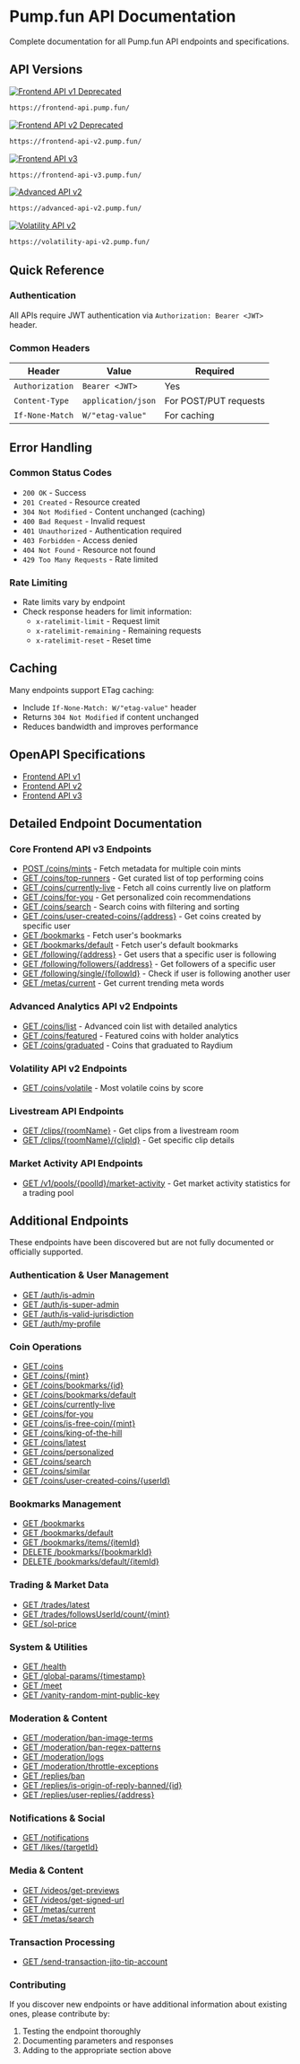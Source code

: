 # Pump.fun API Documentation

Complete documentation for all Pump.fun API endpoints and specifications.

## API Versions

[![Frontend API v1 Deprecated](https://img.shields.io/badge/Frontend%20API-v1%20Deprecated-red)](./frontend-api.json)

```bash
https://frontend-api.pump.fun/
```

[![Frontend API v2 Deprecated](https://img.shields.io/badge/Frontend%20API-v2%20Deprecated-red)](./frontend-api-v2.json)

```bash
https://frontend-api-v2.pump.fun/
```

[![Frontend API v3](https://img.shields.io/badge/Frontend%20API-v3-green)](./frontend-api-v3.json)

```bash
https://frontend-api-v3.pump.fun/
```

[![Advanced API v2](https://img.shields.io/badge/Advanced%20Analytics%20API-v2-blue)](./advanced-api-v2.json)

```bash
https://advanced-api-v2.pump.fun/
```

[![Volatility API v2](https://img.shields.io/badge/Volatility%20API-v2-orange)](./volatility-api-v2.json)

```bash
https://volatility-api-v2.pump.fun/
```

## Quick Reference

### Authentication
All APIs require JWT authentication via `Authorization: Bearer <JWT>` header.

### Common Headers
| Header | Value | Required |
|--------|-------|----------|
| `Authorization` | `Bearer <JWT>` | Yes |
| `Content-Type` | `application/json` | For POST/PUT requests |
| `If-None-Match` | `W/"etag-value"` | For caching |

## Error Handling

### Common Status Codes
- `200 OK` - Success
- `201 Created` - Resource created
- `304 Not Modified` - Content unchanged (caching)
- `400 Bad Request` - Invalid request
- `401 Unauthorized` - Authentication required
- `403 Forbidden` - Access denied
- `404 Not Found` - Resource not found
- `429 Too Many Requests` - Rate limited

### Rate Limiting
- Rate limits vary by endpoint
- Check response headers for limit information:
  - `x-ratelimit-limit` - Request limit
  - `x-ratelimit-remaining` - Remaining requests
  - `x-ratelimit-reset` - Reset time

## Caching

Many endpoints support ETag caching:
- Include `If-None-Match: W/"etag-value"` header
- Returns `304 Not Modified` if content unchanged
- Reduces bandwidth and improves performance

## OpenAPI Specifications
- [Frontend API v1](./frontend-api.json)
- [Frontend API v2](./frontend-api-v2.json)
- [Frontend API v3](./frontend-api-v3.json)

## Detailed Endpoint Documentation

### Core Frontend API v3 Endpoints
- [POST /coins/mints](./endpoints/POST-coins-mints.md) - Fetch metadata for multiple coin mints
- [GET /coins/top-runners](./endpoints/GET-coins-top-runners.md) - Get curated list of top performing coins
- [GET /coins/currently-live](./endpoints/GET-coins-currently-live.md) - Fetch all coins currently live on platform
- [GET /coins/for-you](./endpoints/GET-coins-for-you.md) - Get personalized coin recommendations
- [GET /coins/search](./endpoints/GET-coins-search.md) - Search coins with filtering and sorting
- [GET /coins/user-created-coins/{address}](./endpoints/GET-coins-user-created-coins.md) - Get coins created by specific user
- [GET /bookmarks](./endpoints/GET-bookmarks.md) - Fetch user's bookmarks
- [GET /bookmarks/default](./endpoints/GET-bookmarks-default.md) - Fetch user's default bookmarks
- [GET /following/{address}](./endpoints/GET-following.md) - Get users that a specific user is following
- [GET /following/followers/{address}](./endpoints/GET-following-followers.md) - Get followers of a specific user
- [GET /following/single/{followId}](./endpoints/GET-following-single.md) - Check if user is following another user
- [GET /metas/current](./endpoints/GET-metas-current.md) - Get current trending meta words

### Advanced Analytics API v2 Endpoints
- [GET /coins/list](./endpoints/GET-advanced-coins-list.md) - Advanced coin list with detailed analytics
- [GET /coins/featured](./endpoints/GET-advanced-coins-featured.md) - Featured coins with holder analytics
- [GET /coins/graduated](./endpoints/GET-advanced-coins-graduated.md) - Coins that graduated to Raydium

### Volatility API v2 Endpoints
- [GET /coins/volatile](./endpoints/GET-advanced-volatility-coins-volatile.md) - Most volatile coins by score

### Livestream API Endpoints
- [GET /clips/{roomName}](./endpoints/GET-clips-roomName.md) - Get clips from a livestream room
- [GET /clips/{roomName}/{clipId}](./endpoints/GET-clips-roomName-clipId.md) - Get specific clip details

### Market Activity API Endpoints
- [GET /v1/pools/{poolId}/market-activity](./endpoints/GET-v1-pools-poolId-market-activity.md) - Get market activity statistics for a trading pool

## Additional Endpoints

These endpoints have been discovered but are not fully documented or officially supported.

### Authentication & User Management
- [GET /auth/is-admin](./scrapes/GET__auth_is_admin.md)
- [GET /auth/is-super-admin](./scrapes/GET__auth_is_super_admin.md)
- [GET /auth/is-valid-jurisdiction](./scrapes/GET__auth_is_valid_jurisdiction.md)
- [GET /auth/my-profile](./scrapes/GET__auth_my_profile.md)

### Coin Operations
- [GET /coins](./scrapes/GET__coins.md)
- [GET /coins/{mint}](./scrapes/GET__coins__mint_.md)
- [GET /coins/bookmarks/{id}](./scrapes/GET__coins_bookmarks__id_.md)
- [GET /coins/bookmarks/default](./scrapes/GET__coins_bookmarks_default.md)
- [GET /coins/currently-live](./scrapes/GET__coins_currently_live.md)
- [GET /coins/for-you](./scrapes/GET__coins_for_you.md)
- [GET /coins/is-free-coin/{mint}](./scrapes/GET__coins_is_free_coin__mint_.md)
- [GET /coins/king-of-the-hill](./scrapes/GET__coins_king_of_the_hill.md)
- [GET /coins/latest](./scrapes/GET__coins_latest.md)
- [GET /coins/personalized](./scrapes/GET__coins_personalized.md)
- [GET /coins/search](./scrapes/GET__coins_search.md)
- [GET /coins/similar](./scrapes/GET__coins_similar.md)
- [GET /coins/user-created-coins/{userId}](./scrapes/GET__coins_user_created_coins__userId_.md)

### Bookmarks Management
- [GET /bookmarks](./scrapes/GET__bookmarks.md)
- [GET /bookmarks/default](./scrapes/GET__bookmarks_default.md)
- [GET /bookmarks/items/{itemId}](./scrapes/GET__bookmarks_items__itemId_.md)
- [DELETE /bookmarks/{bookmarkId}](./scrapes/DELETE__bookmarks__bookmarkId_.md)
- [DELETE /bookmarks/default/{itemId}](./scrapes/DELETE__bookmarks_default__itemId_.md)

### Trading & Market Data
- [GET /trades/latest](./scrapes/GET__trades_latest.md)
- [GET /trades/followsUserId/count/{mint}](./scrapes/GET__trades_followsUserId_count__mint_.md)
- [GET /sol-price](./scrapes/GET__sol_price.md)

### System & Utilities
- [GET /health](./scrapes/GET__health.md)
- [GET /global-params/{timestamp}](./scrapes/GET__global_params__timestamp_.md)
- [GET /meet](./scrapes/GET__meet.md)
- [GET /vanity-random-mint-public-key](./scrapes/GET__vanity_random_mint_public_key.md)

### Moderation & Content
- [GET /moderation/ban-image-terms](./scrapes/GET__moderation_ban_image_terms.md)
- [GET /moderation/ban-regex-patterns](./scrapes/GET__moderation_ban_regex_patterns.md)
- [GET /moderation/logs](./scrapes/GET__moderation_logs.md)
- [GET /moderation/throttle-exceptions](./scrapes/GET__moderation_throttle_exceptions.md)
- [GET /replies/ban](./scrapes/GET__replies_ban.md)
- [GET /replies/is-origin-of-reply-banned/{id}](./scrapes/GET__replies_is_origin_of_reply_banned__id_.md)
- [GET /replies/user-replies/{address}](./scrapes/GET__replies_user_replies__address_.md)

### Notifications & Social
- [GET /notifications](./scrapes/GET__notifications.md)
- [GET /likes/{targetId}](./scrapes/GET__likes__targetId_.md)

### Media & Content
- [GET /videos/get-previews](./scrapes/GET__videos_get_previews.md)
- [GET /videos/get-signed-url](./scrapes/GET__videos_get_signed_url.md)
- [GET /metas/current](./scrapes/GET__metas_current.md)
- [GET /metas/search](./scrapes/GET__metas_search.md)

### Transaction Processing
- [GET /send-transaction-jito-tip-account](./scrapes/GET__send_transaction_jito_tip_account.md)

### Contributing
If you discover new endpoints or have additional information about existing ones, please contribute by:
1. Testing the endpoint thoroughly
2. Documenting parameters and responses
3. Adding to the appropriate section above

